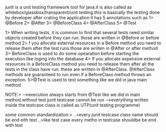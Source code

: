 junit is a unit testing framework tool for java.it is also called as whitebox/glassbox/transparent/unit testing.this is 
basically the testing done by developer after crating the application 
it has 5 annotations such as 
1>  @Before
2>  @After
3>	@BeforeClass
4>	@AfterClass
5>	@Test

1>	When writing tests, it is common to find that several tests need similar objects created before they can run. those are 
written in @Before or before method
2> f you allocate external resources in a Before method you need to release them after the test runs.those are wriiten in
@After or after method
3>	BeforeClass is used to do some opearation before starting the execution.like loging into the database
4>  If you allocate expensive external resources in a BeforeClass method you need to release them after all the tests 
in the class have run. these are written in @AfterClass. @AfterClass methods are guaranteed to run even if a
BeforeClass method throws an exception. 
5>@Test is used to test something like we did in java main method

NOTE:>
-->execution always starts from @Test like we did in main method.without test junit testcase cannot be run
-->everything written inside the testcase class is called as UTP(unit testing programme)

some common standardization:>
..>every junit testcase class name should be end eith test
..>like test case every metho in testcase shouldbe be end with test
